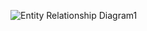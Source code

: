 ![Entity Relationship Diagram1](https://github.com/melamri494/mybpost/assets/120380659/bb3f6fa5-b890-4a8c-a1de-8b8bca4a86a1)
